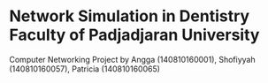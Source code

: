 # Network Simulation in Dentistry Faculty of Padjadjaran University
Computer Networking Project by Angga (140810160001), Shofiyyah (140810160057), Patricia (140810160065) 